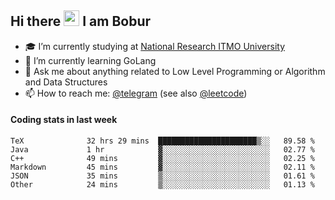 ## Hi there <img src="https://media.giphy.com/media/hvRJCLFzcasrR4ia7z/giphy.gif" width="25px" height="25px"> I am Bobur

- :mortar_board: I’m currently studying at [National Research ITMO University](https://itmo.ru/)
- :seedling: I’m currently learning GoLang
- :speech_balloon: Ask me about anything related to Low Level Programming or Algorithm and Data Structures
- :mailbox: How to reach me: [@telegram](https://t.me/bobur_zakirov) (see also [@leetcode](https://leetcode.com/insanis/))      

#### Coding stats in last week

<!--START_SECTION:waka-->

```text
TeX              32 hrs 29 mins  ██████████████████████▒░░   89.58 %
Java             1 hr            ▓░░░░░░░░░░░░░░░░░░░░░░░░   02.77 %
C++              49 mins         ▓░░░░░░░░░░░░░░░░░░░░░░░░   02.25 %
Markdown         45 mins         ▓░░░░░░░░░░░░░░░░░░░░░░░░   02.11 %
JSON             35 mins         ▒░░░░░░░░░░░░░░░░░░░░░░░░   01.61 %
Other            24 mins         ▒░░░░░░░░░░░░░░░░░░░░░░░░   01.13 %
```

<!--END_SECTION:waka-->
